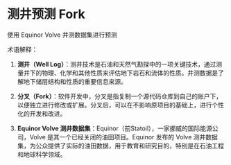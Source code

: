 # 测井预测 Fork

使用 Equinor Volve 井测数据集进行预测

术语解释：

1. **测井（Well Log）**：测井技术是石油和天然气勘探中的一项关键技术，通过测量井下的物理、化学和其他性质来评估地下岩石和流体的性质。井测数据是了解地下储层结构和性质的重要信息来源。

2. **分叉（Fork）**：软件开发中，分叉是指复制一个源代码仓库到自己的账户下，以便独立进行修改或扩展。分叉后，可以在不影响原项目的基础上，进行个性化的开发和改进。

3. **Equinor Volve 测井数据集**：Equinor（前Statoil），一家挪威的国际能源公司，Volve 是其一个已经关闭的油田项目。Equinor 发布的 Volve 测井数据集，为公众提供了实际的油田数据，用于教育和研究目的，特别是在石油工程和地球科学领域。

